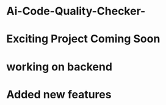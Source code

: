 # Ai-Code-Quality-Checker-
# Exciting Project Coming Soon

# working on backend



# Added new features
